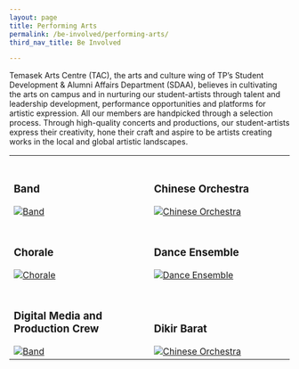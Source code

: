 ```yaml
---
layout: page
title: Performing Arts
permalink: /be-involved/performing-arts/
third_nav_title: Be Involved

---
```


Temasek Arts Centre (TAC), the arts and culture wing of TP’s Student Development & Alumni Affairs Department (SDAA), believes in cultivating the arts on campus and in nurturing our student-artists through talent and leadership development, performance opportunities and platforms for artistic expression. All our members are handpicked through a selection process. Through high-quality concerts and productions, our student-artists express their creativity, hone their craft and aspire to be artists creating works in the local and global artistic landscapes.

<div>
    <table>
        <tr>
            <td style="width:49%; vertical-align:bottom"><br><h3>Band</h3>
                <a href="{{site.baseurl}}/performing_arts/band/">
                    <image src="{{site.baseurl}}/images/CCA_band.jpg" style="display:block;margin-left:auto;margin-right:auto;" alt="Band">
                    </image>
                </a>
            </td>
            <td style="width:49%; vertical-align:bottom"><br><h3>Chinese Orchestra</h3>
                <a href="{{site.baseurl}}/performing_arts/chinese_orchestra/">
                    <image src="{{site.baseurl}}/images/CCA_chinese_orchestra.jpg" style="display:block;margin-left:auto;margin-right:auto;" alt="Chinese Orchestra">
                    </image>
                </a>
            </td>
        </tr>
        <tr>
            <td style="width:49%; vertical-align:bottom"><br><h3>Chorale</h3>
                <a href="{{site.baseurl}}/performing_arts/chorale/">
                    <image src="{{site.baseurl}}/images/CCA_chorale.jpg" style="display:block;margin-left:auto;margin-right:auto;" alt="Chorale">
                    </image>
                </a>
            </td>
            <td style="width:49%; vertical-align:bottom"><br><h3>Dance Ensemble</h3>
                <a href="{{site.baseurl}}/performing_arts/dance_ensemble/">
                    <image src="{{site.baseurl}}/images/CCA_dance_ensemble.jpg" style="display:block;margin-left:auto;margin-right:auto;" alt="Dance Ensemble">
                    </image>
                </a>
            </td>
        </tr>
        <tr>
            <td style="width:49%; vertical-align:bottom"><br><h3>Digital Media and Production Crew</h3>
                <a href="{{site.baseurl}}/performing_arts/band/">
                    <image src="{{site.baseurl}}/images/CCA_digital_media.jpg" style="display:block;margin-left:auto;margin-right:auto;" alt="Band">
                    </image>
                </a>
            </td>
            <td style="width:49%; vertical-align:bottom"><br><h3>Dikir Barat</h3>
                <a href="{{site.baseurl}}/performing_arts/band/">
                    <image src="{{site.baseurl}}/images/CCA_dikir_barat.jpg" style="display:block;margin-left:auto;margin-right:auto;" alt="Chinese Orchestra">
                    </image>
                </a>
            </td>
        </tr>
    </table>
</div>
